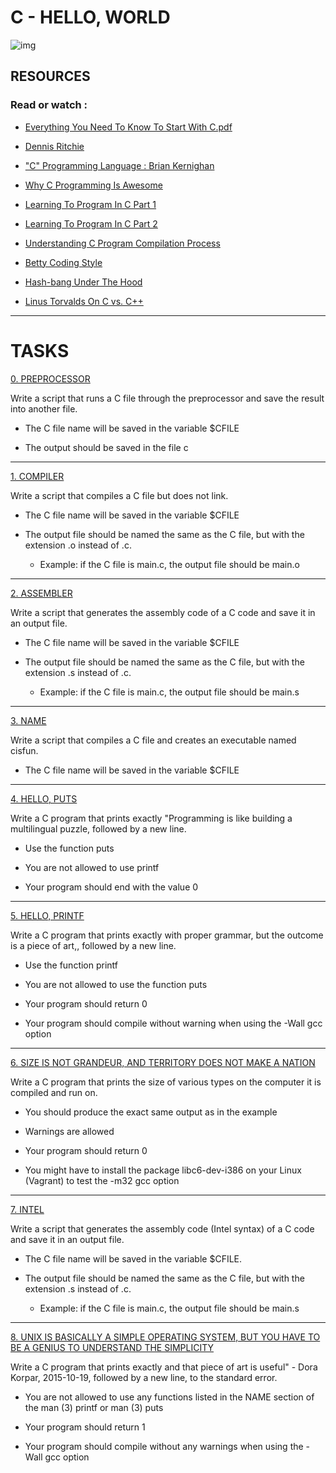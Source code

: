 # C - HELLO, WORLD

![img](https://s3.amazonaws.com/intranet-projects-files/holbertonschool-low_level_programming/212/cisfun.jpg)

## RESOURCES

### Read or watch :

- [Everything You Need To Know To Start With C.pdf](https://intranet.hbtn.io/rltoken/XD2enUOSVFbnWTe9TeMy-A)

- [Dennis Ritchie](https://intranet.hbtn.io/rltoken/z_bMXWzGREPdNusi75hIaA)

- ["C" Programming Language : Brian Kernighan](https://intranet.hbtn.io/rltoken/ALlxQP48pUddRMMOU9IYrw)

- [Why C Programming Is Awesome](https://intranet.hbtn.io/rltoken/jeQhdiiq4EemF-jlzBCHKw)

- [Learning To Program In C Part 1](https://intranet.hbtn.io/rltoken/y-sbT9uSCGF6ml1ZPOvyJg)

- [Learning To Program In C Part 2](https://intranet.hbtn.io/rltoken/r3mDdJIpJHmu4TdJBV95gQ)

- [Understanding C Program Compilation Process](https://intranet.hbtn.io/rltoken/tjRducuDVR9ftHsOFxdYmw)

- [Betty Coding Style](https://intranet.hbtn.io/rltoken/GQphLz55nty5zAzT6XAkOA)

- [Hash-bang Under The Hood](https://intranet.hbtn.io/rltoken/3g2P7dlYovV0nY7Caeylnw)

- [Linus Torvalds On C vs. C++](https://intranet.hbtn.io/rltoken/fXapDTlCYs_KsVAJhxfz6A)


-------------------------
                                                          
# TASKS

[0. PREPROCESSOR](https://github.com/MathieuMorel62/holbertonschool-low_level_programming/blob/master/hello_world/0-preprocessor)

Write a script that runs a C file through the preprocessor and save the result into another file.

  - The C file name will be saved in the variable $CFILE

  - The output should be saved in the file c

----------------------------

[1. COMPILER](https://github.com/MathieuMorel62/holbertonschool-low_level_programming/blob/master/hello_world/1-compiler)

Write a script that compiles a C file but does not link.

  - The C file name will be saved in the variable $CFILE

  - The output file should be named the same as the C file, but with the extension .o instead of .c.

     - Example: if the C file is main.c, the output file should be main.o

---------------------------

[2. ASSEMBLER](https://github.com/MathieuMorel62/holbertonschool-low_level_programming/blob/master/hello_world/2-assembler)

Write a script that generates the assembly code of a C code and save it in an output file.

  - The C file name will be saved in the variable $CFILE

  - The output file should be named the same as the C file, but with the extension .s instead of .c.

    - Example: if the C file is main.c, the output file should be main.s

-----------------------------

[3. NAME](https://github.com/MathieuMorel62/holbertonschool-low_level_programming/blob/master/hello_world/3-name)

Write a script that compiles a C file and creates an executable named cisfun.

  - The C file name will be saved in the variable $CFILE

-------------------------------

[4. HELLO, PUTS](https://github.com/MathieuMorel62/holbertonschool-low_level_programming/blob/master/hello_world/4-puts.c)

Write a C program that prints exactly "Programming is like building a multilingual puzzle, followed by a new line.

  - Use the function puts

  - You are not allowed to use printf

  - Your program should end with the value 0

------------------------------

[5. HELLO, PRINTF](https://github.com/MathieuMorel62/holbertonschool-low_level_programming/blob/master/hello_world/5-printf.c)

Write a C program that prints exactly with proper grammar, but the outcome is a piece of art,, followed by a new line.

  - Use the function printf

  - You are not allowed to use the function puts

  - Your program should return 0
  
  - Your program should compile without warning when using the -Wall gcc option

-------------------------------

[6. SIZE IS NOT GRANDEUR, AND TERRITORY DOES NOT MAKE A NATION](https://github.com/MathieuMorel62/holbertonschool-low_level_programming/blob/master/hello_world/6-size.c)

Write a C program that prints the size of various types on the computer it is compiled and run on.

  - You should produce the exact same output as in the example

  - Warnings are allowed

  - Your program should return 0

  - You might have to install the package libc6-dev-i386 on your Linux (Vagrant) to test the -m32 gcc option

------------------------------

[7. INTEL](https://github.com/MathieuMorel62/holbertonschool-low_level_programming/blob/master/hello_world/100-intel)

Write a script that generates the assembly code (Intel syntax) of a C code and save it in an output file.

  - The C file name will be saved in the variable $CFILE.

  - The output file should be named the same as the C file, but with the extension .s instead of .c.

    - Example: if the C file is main.c, the output file should be main.s

----------------------------

[8. UNIX IS BASICALLY A SIMPLE OPERATING SYSTEM, BUT YOU HAVE TO BE A GENIUS TO UNDERSTAND THE SIMPLICITY](https://github.com/MathieuMorel62/holbertonschool-low_level_programming/blob/master/hello_world/101-quote.c)

Write a C program that prints exactly and that piece of art is useful" - Dora Korpar, 2015-10-19, followed by a new line, to the standard error.

  - You are not allowed to use any functions listed in the NAME section of the man (3) printf or man (3) puts

  - Your program should return 1

  - Your program should compile without any warnings when using the -Wall gcc option


